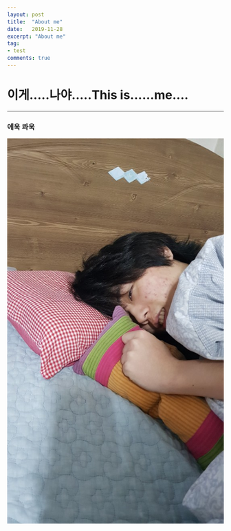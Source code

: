 ```yaml
---
layout: post
title:  "About me"
date:   2019-11-28
excerpt: "About me"
tag:
- test
comments: true
---
```


이게.....나야.....This is......me....
===
***

### 에욱 콰욱


![me](https://github.com/dpan0883/dpan0883.github.io/blob/master/img/aboutme/1.jpg?raw=true)
